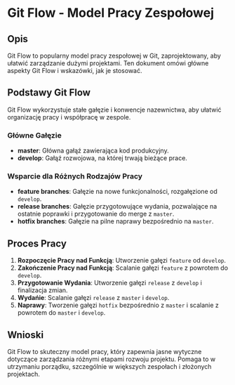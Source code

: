 
# Git Flow - Model Pracy Zespołowej

## Opis
Git Flow to popularny model pracy zespołowej w Git, zaprojektowany, aby ułatwić zarządzanie dużymi projektami. Ten dokument omówi główne aspekty Git Flow i wskazówki, jak je stosować.

## Podstawy Git Flow
Git Flow wykorzystuje stałe gałęzie i konwencje nazewnictwa, aby ułatwić organizację pracy i współpracę w zespole.

### Główne Gałęzie
- **master**: Główna gałąź zawierająca kod produkcyjny.
- **develop**: Gałąź rozwojowa, na której trwają bieżące prace.

### Wsparcie dla Różnych Rodzajów Pracy
- **feature branches**: Gałęzie na nowe funkcjonalności, rozgałęzione od `develop`.
- **release branches**: Gałęzie przygotowujące wydania, pozwalające na ostatnie poprawki i przygotowanie do merge z `master`.
- **hotfix branches**: Gałęzie na pilne naprawy bezpośrednio na `master`.

## Proces Pracy
1. **Rozpoczęcie Pracy nad Funkcją**: Utworzenie gałęzi `feature` od `develop`.
2. **Zakończenie Pracy nad Funkcją**: Scalanie gałęzi `feature` z powrotem do `develop`.
3. **Przygotowanie Wydania**: Utworzenie gałęzi `release` z `develop` i finalizacja zmian.
4. **Wydańie**: Scalanie gałęzi `release` z `master` i `develop`.
5. **Naprawy**: Tworzenie gałęzi `hotfix` bezpośrednio z `master` i scalanie z powrotem do `master` i `develop`.

## Wnioski
Git Flow to skuteczny model pracy, który zapewnia jasne wytyczne dotyczące zarządzania różnymi etapami rozwoju projektu. Pomaga to w utrzymaniu porządku, szczególnie w większych zespołach i złożonych projektach.
